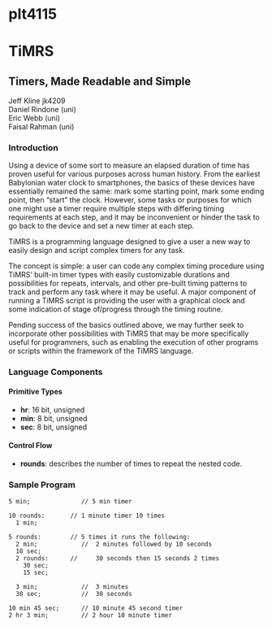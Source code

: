 # plt4115

# TiMRS

## Timers, Made Readable and Simple</h2>

Jeff Kline jk4209  
Daniel Rindone 	(uni)  
Eric Webb 	 (uni)  
Faisal Rahman 	(uni)  

### Introduction

Using a device of some sort to measure an elapsed duration of time has proven useful for various purposes across human history. From the earliest Babylonian water clock to smartphones, the basics of these devices have essentially remained the same: mark some starting point, mark some ending point, then “start” the clock. However, some tasks or purposes for which one might use a timer require multiple steps with differing timing requirements at each step, and it may be inconvenient or hinder the task to go back to the device and set a new timer at each step.

TiMRS is a programming language designed to give a user a new way to easily design and script complex timers for any task. 

The concept is simple: a user can code any complex timing procedure using TiMRS’ built-in timer types with easily customizable durations and possibilities for repeats, intervals, and other pre-built timing patterns to track and perform any task where it may be useful. A major component of running a TiMRS script is providing the user with a graphical clock and some indication of stage of/progress through the timing routine.

Pending success of the basics outlined above, we may further seek to incorporate other possibilities with TiMRS that may be more specifically useful for programmers, such as enabling the execution of other programs or scripts within the framework of the TiMRS language.

### Language Components

#### Primitive Types
+ **hr**:	16 bit, unsigned
+ **min**:	8 bit, unsigned 
+ **sec**:	8 bit, unsigned

#### Control Flow
+ **rounds**: describes the number of times to repeat the nested code.
	

### Sample Program

    5 min;              // 5 min timer

    10 rounds:       // 1 minute timer 10 times
	  1 min;

    5 rounds:        // 5 times it runs the following:
	  2 min;            // 	2 minutes followed by 10 seconds
	  10 sec;
	  2 rounds:      // 	30 seconds then 15 seconds 2 times
		30 sec;
		15 sec;
    
	  3 min;            //	3 minutes
	  30 sec;           //	30 seconds
    
    10 min 45 sec;      // 10 minute 45 second timer
    2 hr 3 min;         // 2 hour 10 minute timer 

